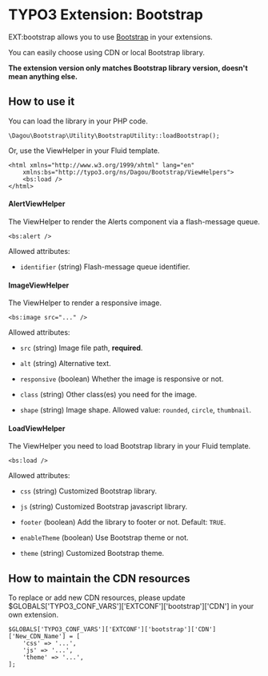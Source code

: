 # TYPO3 Extension: Bootstrap
EXT:bootstrap allows you to use [Bootstrap](http://getbootstrap.com/) in your extensions.

You can easily choose using CDN or local Bootstrap library.

**The extension version only matches Bootstrap library version, doesn't mean anything else.**

## How to use it
You can load the library in your PHP code.

	\Dagou\Bootstrap\Utility\BootstrapUtility::loadBootstrap();

Or, use the ViewHelper in your Fluid template.

	<html xmlns="http://www.w3.org/1999/xhtml" lang="en"
		xmlns:bs="http://typo3.org/ns/Dagou/Bootstrap/ViewHelpers">
		<bs:load />
	</html>

#### AlertViewHelper
The ViewHelper to render the Alerts component via a flash-message queue.

	<bs:alert />

Allowed attributes:

- `identifier` (string)
Flash-message queue identifier.

#### ImageViewHelper
The ViewHelper to render a responsive image.

	<bs:image src="..." />

Allowed attributes:

- `src` (string)
Image file path, **required**.

- `alt` (string)
Alternative text.

- `responsive` (boolean)
Whether the image is responsive or not.

- `class` (string)
Other class(es) you need for the image.

- `shape` (string)
Image shape. Allowed value: `rounded`, `circle`, `thumbnail`.

#### LoadViewHelper
The ViewHelper you need to load Bootstrap library in your Fluid template.

	<bs:load />

Allowed attributes:

- `css` (string)
Customized Bootstrap library.

- `js` (string)
Customized Bootstrap javascript library.

- `footer` (boolean)
Add the library to footer or not. Default: `TRUE`.

- `enableTheme` (boolean)
Use Bootstrap theme or not.

- `theme` (string)
Customized Bootstrap theme.

## How to maintain the CDN resources
To replace or add new CDN resources, please update $GLOBALS\['TYPO3\_CONF\_VARS'\]\['EXTCONF'\]\['bootstrap'\]\['CDN'\] in your own extension.

	$GLOBALS['TYPO3_CONF_VARS']['EXTCONF']['bootstrap']['CDN']['New_CDN_Name'] = [
		'css' => '...',
		'js' => '...',
		'theme' => '...',
	];